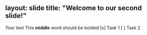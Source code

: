 layout: slide
title: "Welcome to our second slide!"
---
Your text
This **middle** word should be bolded
[x] Task 1
[ ] Task 2
